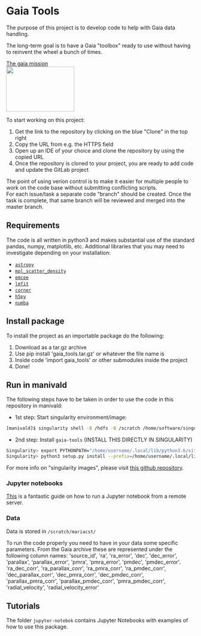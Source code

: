 # Gaia Tools


The purpose of this project is to develop code to help with Gaia data handling.

The long-term goal is to have a Gaia "toolbox" ready to use without having to reinvent the wheel a bunch of times.

[The gaia mission](https://sci.esa.int/web/gaia)  
<img src="https://sci.esa.int/documents/33580/35361/1567215149164-Gaia_mission_logo_625.jpg"  width="182" height="120">  

To start working on this project: 
1) Get the link to the repository by clicking on the blue "Clone" in the top right  
2) Copy the URL from e.g. the HTTPS field  
3) Open up an IDE of your choice and clone the repository by using the copied URL  
4) Once the repository is cloned to your project, you are ready to add code and update the GitLab project  

The point of using verion control is to make it easier for multiple people to work on the code base without submitting conflicting scripts.  
For each issue/task a separate code "branch" should be created. Once the task is complete, that same branch will be reviewed and merged into the master branch.  

## Requirements

The code is all written in python3 and makes substantial use of the standard pandas, numpy, matplotlib, etc. Additional libraries that you may need to investigate depending on your installation:

* [`astropy`](https://www.astropy.org/)
* [`mpl_scatter_density`](https://anaconda.org/conda-forge/mpl-scatter-density)
* [`emcee`](https://emcee.readthedocs.io/en/stable/)
* [`lmfit`](https://lmfit.github.io/lmfit-py/examples/example_brute.html)
* [`corner`](https://corner.readthedocs.io/en/latest/)
* [`h5py`](https://www.h5py.org/)
* [`numba`](http://numba.pydata.org/)


## Install package

To install the project as an importable package do the following:

1) Download as a tar.gz archive
2) Use pip install 'gaia_tools.tar.gz' or whatever the file name is
3) Inside code 'import gaia_tools' or other submodules inside the project
4) Done!

## Run in manivald

The following steps have to be taken in order to use the code in this repository in manivald:

- 1st step: Start singularity environment/image:
```bash
[manivald]$ singularity shell -B /hdfs -B /scratch /home/software/singularity/base_sven.simg
```
- 2nd step: Install `gaia-tools` (INSTALL THIS DIRECTLY IN SINGULARITY)
```bash
Singularity> export PYTHONPATH="/home/username/.local/lib/python3.6/site-packages/lib/python3.6/site-packages/"
Singularity> python3 setup.py install --prefix=/home/username/.local/lib/python3.6/site-packages
```
For more info on "singularity images", please visit [this github repository](https://github.com/HEP-KBFI/singularity).

### Jupyter notebooks
[This](https://ljvmiranda921.github.io/notebook/2018/01/31/running-a-jupyter-notebook/) is a fantastic guide on how to run a Jupyter notebook from a remote server.

### Data

Data is stored in `/scratch/mariacst/`  

To run the code properly you need to have in your data some specific parameters. From the Gaia archive these are represented under the following column names: 'source_id', 'ra', 'ra_error', 'dec', 'dec_error', 'parallax', 'parallax_error', 'pmra', 'pmra_error', 'pmdec', 'pmdec_error'. 'ra_dec_corr', 'ra_parallax_corr', 'ra_pmra_corr', 'ra_pmdec_corr', 'dec_parallax_corr', 'dec_pmra_corr', 'dec_pmdec_corr', 'parallax_pmra_corr', 'parallax_pmdec_corr', 'pmra_pmdec_corr', 'radial_velocity', 'radial_velocity_error'


## Tutorials

The folder `jupyter-notebok` contains Jupyter Notebooks with examples of how to use this package. 
